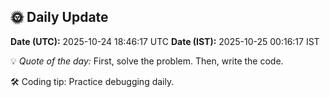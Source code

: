 ## 🌞 Daily Update

**Date (UTC):** 2025-10-24 18:46:17 UTC
**Date (IST):** 2025-10-25 00:16:17 IST

💡 *Quote of the day:* First, solve the problem. Then, write the code.

🛠️ Coding tip: Practice debugging daily.
